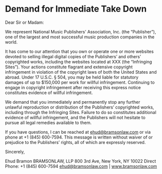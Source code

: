 # Demand for Immediate Take Down

Dear Sir or Madam:
 
We represent National Music Publishers' Association, Inc. (the “Publisher”), one of the largest and most successful music production companies in the world.  
 
It has come to our attention that you own or operate one or more websites devoted to selling illegal digital copies of the Publishers’ and others’ copyrighted works, including the websites located at XXX (the “Infringing Sites”).  Your actions constitute flagrant and extensive copyright infringement in violation of the copyright laws of both the United States and abroad.  Under 17 U.S.C. § 504, you may be held liable for statutory damages of up to $150,000 per work for willful infringement.  Continuing to engage in copyright infringement after receiving this express notice constitutes evidence of willful infringement.

We demand that you immediately and permanently stop any further unlawful reproduction or distribution of the Publishers’ copyrighted works, including through the Infringing Sites.  Failure to do so constitutes additional evidence of willful infringement, and the Publishers will not hesitate to pursue all legal remedies available to them. 

If you have questions, I can be reached at ehud@bramsonlaw.com or via phone at +1 (845) 600-7594.  This message is written without waiver of or prejudice to the Publishers’ rights, all of which are expressly reserved.

Sincerely,

Ehud Bramon
BRAMSONLAW, LLP
800 3rd Ave, New York, NY 10022
Direct Phone: +1 (845) 600-7594
ehud@bramsonlaw.com | www.bramsonlaw.com
